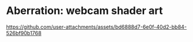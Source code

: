 # Aberration: webcam shader art



https://github.com/user-attachments/assets/bd6888d7-6e0f-40d2-bb84-526bf90b1768

